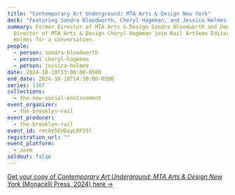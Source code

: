 ```yaml
---
title: "Contemporary Art Underground: MTA Arts & Design New York"
deck: "Featuring Sandra Bloodworth, Cheryl Hageman, and Jessica Holmes "
summary: Former Director of MTA Arts & Design Sandra Bloodworth and Deputy
  Director of MTA Arts & Design Cheryl Hageman join Rail ArtSeen Editor Jessica
  Holmes for a conversation.
people:
  - person: sandra-bloodworth
  - person: cheryl-hageman
  - person: jessica-holmes
date: 2024-10-10T13:00:00-0500
end_date: 2024-10-10T14:30:00-0500
series: 1107
collections:
  - the-new-social-environment
event_organizer:
  - the-brooklyn-rail
event_producer:
  - the-brooklyn-rail
event_id: rec0y5EUDayLRF55l
registration_url: ""
event_platform:
  - zoom
soldout: false
---
```

[G﻿et your copy of *Contemporary Art Underground: MTA Arts & Design New York* (Monacelli Press, 2024) here →](https://www.phaidon.com/monacelli/art-and-photography/contemporary-art-underground-mta-arts-and-design-new-york-9781580936422/)